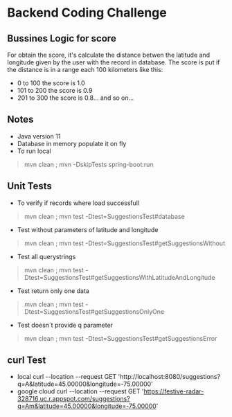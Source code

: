 # Backend Coding Challenge

## Bussines Logic for score
For obtain the score, it's calculate the distance betwen the latitude and longitude given by the user with the record in database.
The score is put if the distance is in a range each 100 kilometers like this:
- 0 to 100 the score is 1.0
- 101 to 200 the score is 0.9
- 201 to 300 the score is 0.8... and so on...

## Notes
- Java version 11
- Database in memory populate it on fly
- To run local
> mvn clean ; mvn -DskipTests spring-boot:run

## Unit Tests
- To verify if records where load successfull
> mvn clean ; mvn test -Dtest=SuggestionsTest#database
- Test without parameters of latitude and longitude
> mvn clean ; mvn test -Dtest=SuggestionsTest#getSuggestionsWithout
- Test all querystrings
> mvn clean ; mvn test -Dtest=SuggestionsTest#getSuggestionsWithLatitudeAndLongitude
- Test return only one data
> mvn clean ; mvn test -Dtest=SuggestionsTest#getSuggestionsOnlyOne
- Test doesn´t provide q parameter
> mvn clean ; mvn test -Dtest=SuggestionsTest#getSuggestionsError

## curl Test
- local
curl --location --request GET 'http://localhost:8080/suggestions?q=A&latitude=45.00000&longitude=-75.00000'
- google cloud
curl --location --request GET 'https://festive-radar-328716.uc.r.appspot.com/suggestions?q=Am&latitude=45.00000&longitude=-75.00000'